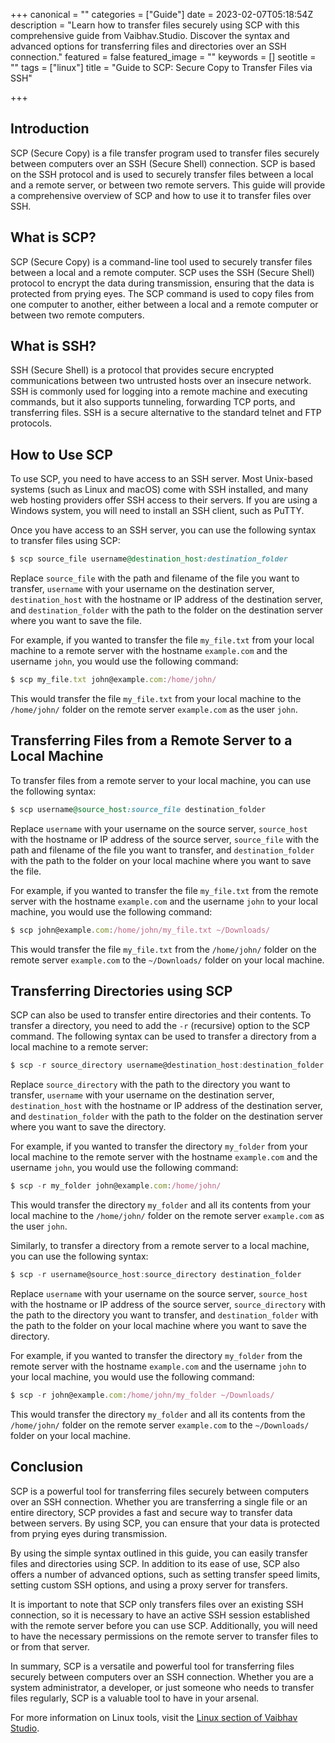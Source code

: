 +++
canonical = ""
categories = ["Guide"]
date = 2023-02-07T05:18:54Z
description = "Learn how to transfer files securely using SCP with this comprehensive guide from Vaibhav.Studio. Discover the syntax and advanced options for transferring files and directories over an SSH connection."
featured = false
featured_image = ""
keywords = []
seotitle = ""
tags = ["linux"]
title = "Guide to SCP: Secure Copy to Transfer Files via SSH"

+++
## Introduction

SCP (Secure Copy) is a file transfer program used to transfer files securely between computers over an SSH (Secure Shell) connection. SCP is based on the SSH protocol and is used to securely transfer files between a local and a remote server, or between two remote servers. This guide will provide a comprehensive overview of SCP and how to use it to transfer files over SSH.

## What is SCP?

SCP (Secure Copy) is a command-line tool used to securely transfer files between a local and a remote computer. SCP uses the SSH (Secure Shell) protocol to encrypt the data during transmission, ensuring that the data is protected from prying eyes. The SCP command is used to copy files from one computer to another, either between a local and a remote computer or between two remote computers.

## What is SSH?

SSH (Secure Shell) is a protocol that provides secure encrypted communications between two untrusted hosts over an insecure network. SSH is commonly used for logging into a remote machine and executing commands, but it also supports tunneling, forwarding TCP ports, and transferring files. SSH is a secure alternative to the standard telnet and FTP protocols.

## How to Use SCP

To use SCP, you need to have access to an SSH server. Most Unix-based systems (such as Linux and macOS) come with SSH installed, and many web hosting providers offer SSH access to their servers. If you are using a Windows system, you will need to install an SSH client, such as PuTTY.

Once you have access to an SSH server, you can use the following syntax to transfer files using SCP:

```ruby
$ scp source_file username@destination_host:destination_folder
```

Replace `source_file` with the path and filename of the file you want to transfer, `username` with your username on the destination server, `destination_host` with the hostname or IP address of the destination server, and `destination_folder` with the path to the folder on the destination server where you want to save the file.

For example, if you wanted to transfer the file `my_file.txt` from your local machine to a remote server with the hostname `example.com` and the username `john`, you would use the following command:

```typescript
$ scp my_file.txt john@example.com:/home/john/
```
This would transfer the file `my_file.txt` from your local machine to the `/home/john/` folder on the remote server `example.com` as the user `john`.

## Transferring Files from a Remote Server to a Local Machine

To transfer files from a remote server to your local machine, you can use the following syntax:

```ruby
$ scp username@source_host:source_file destination_folder
```

Replace `username` with your username on the source server, `source_host` with the hostname or IP address of the source server, `source_file` with the path and filename of the file you want to transfer, and `destination_folder` with the path to the folder on your local machine where you want to save the file.

For example, if you wanted to transfer the file `my_file.txt` from the remote server with the hostname `example.com` and the username `john` to your local machine, you would use the following command:

```typescript
$ scp john@example.com:/home/john/my_file.txt ~/Downloads/
```

This would transfer the file `my_file.txt` from the `/home/john/` folder on the remote server `example.com` to the `~/Downloads/` folder on your local machine.

## Transferring Directories using SCP

SCP can also be used to transfer entire directories and their contents. To transfer a directory, you need to add the `-r` (recursive) option to the SCP command. The following syntax can be used to transfer a directory from a local machine to a remote server:

```typescript
$ scp -r source_directory username@destination_host:destination_folder
```

Replace `source_directory` with the path to the directory you want to transfer, `username` with your username on the destination server, `destination_host` with the hostname or IP address of the destination server, and `destination_folder` with the path to the folder on the destination server where you want to save the directory.

For example, if you wanted to transfer the directory `my_folder` from your local machine to the remote server with the hostname `example.com` and the username `john`, you would use the following command:

```typescript
$ scp -r my_folder john@example.com:/home/john/
  ```

This would transfer the directory `my_folder` and all its contents from your local machine to the `/home/john/` folder on the remote server `example.com` as the user `john`.

Similarly, to transfer a directory from a remote server to a local machine, you can use the following syntax:

```typescript
$ scp -r username@source_host:source_directory destination_folder
```

Replace `username` with your username on the source server, `source_host` with the hostname or IP address of the source server, `source_directory` with the path to the directory you want to transfer, and `destination_folder` with the path to the folder on your local machine where you want to save the directory.

For example, if you wanted to transfer the directory `my_folder` from the remote server with the hostname `example.com` and the username `john` to your local machine, you would use the following command:

```typescript
$ scp -r john@example.com:/home/john/my_folder ~/Downloads/
```

This would transfer the directory `my_folder` and all its contents from the `/home/john/` folder on the remote server `example.com` to the `~/Downloads/` folder on your local machine.

## Conclusion

SCP is a powerful tool for transferring files securely between computers over an SSH connection. Whether you are transferring a single file or an entire directory, SCP provides a fast and secure way to transfer data between servers. By using SCP, you can ensure that your data is protected from prying eyes during transmission.

By using the simple syntax outlined in this guide, you can easily transfer files and directories using SCP. In addition to its ease of use, SCP also offers a number of advanced options, such as setting transfer speed limits, setting custom SSH options, and using a proxy server for transfers.

It is important to note that SCP only transfers files over an existing SSH connection, so it is necessary to have an active SSH session established with the remote server before you can use SCP. Additionally, you will need to have the necessary permissions on the remote server to transfer files to or from that server.

In summary, SCP is a versatile and powerful tool for transferring files securely between computers over an SSH connection. Whether you are a system administrator, a developer, or just someone who needs to transfer files regularly, SCP is a valuable tool to have in your arsenal.

For more information on Linux tools, visit the [Linux section of Vaibhav Studio](/tags/linux).